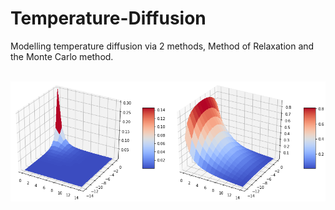 # Temperature-Diffusion
Modelling temperature diffusion via 2 methods, Method of Relaxation and the Monte Carlo method. <br/>
<br/>

![Temperature Diffusion Results](2dmethodsplot.png)
